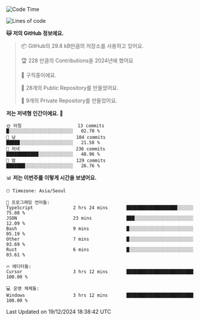   <!--START_SECTION:waka-->
![Code Time](http://img.shields.io/badge/Code%20Time-959%20hrs%2049%20mins-blue)

![Lines of code](https://img.shields.io/badge/%EC%A0%80%EB%8A%94%20%EC%97%AC%ED%83%9C%EA%B9%8C%EC%A7%80%20-758.3%20thousand%20%EC%A4%84%EC%9D%98%20%EC%BD%94%EB%93%9C%EB%A5%BC%20%EC%9E%91%EC%84%B1%ED%96%88%EC%96%B4%EC%9A%94.-blue)

**🐱 저의 GitHub 정보에요.** 

> 📦 GitHub의 29.8 kB만큼의 저장소를 사용하고 있어요. 
 > 
> 🏆 228 만큼의 Contributions을 2024년에 했어요
 > 
> 💼 구직중이에요.
 > 
> 📜 28개의 Public Repository를 만들었어요. 
 > 
> 🔑 9개의 Private Repository를 만들었어요. 
 > 
**저는 저녁형 인간이에요. 🦉** 

```text
🌞 아침                     13 commits          █░░░░░░░░░░░░░░░░░░░░░░░░   02.70 % 
🌆 낮　                     104 commits         █████░░░░░░░░░░░░░░░░░░░░   21.58 % 
🌃 저녁                     236 commits         ████████████░░░░░░░░░░░░░   48.96 % 
🌙 밤　                     129 commits         ███████░░░░░░░░░░░░░░░░░░   26.76 % 
```


📊 **저는 이번주를 이렇게 시간을 보냈어요.** 

```text
🕑︎ Timezone: Asia/Seoul

💬 프로그래밍 언어들: 
TypeScript               2 hrs 24 mins       ███████████████████░░░░░░   75.08 % 
JSON                     23 mins             ███░░░░░░░░░░░░░░░░░░░░░░   12.09 % 
Bash                     9 mins              █░░░░░░░░░░░░░░░░░░░░░░░░   05.19 % 
Other                    7 mins              █░░░░░░░░░░░░░░░░░░░░░░░░   03.69 % 
Rust                     6 mins              █░░░░░░░░░░░░░░░░░░░░░░░░   03.61 % 

🔥 에디터들: 
Cursor                   3 hrs 12 mins       █████████████████████████   100.00 % 

💻 운영 체제들: 
Windows                  3 hrs 12 mins       █████████████████████████   100.00 % 
```


 Last Updated on 19/12/2024 18:38:42 UTC
<!--END_SECTION:waka-->
